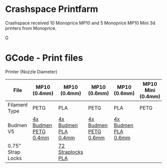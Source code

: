 # Crashspace Printfarm 

Crashspace received 10 Monoprice MP10 and 5 Monoprice MP10 Mini 3d printers from Monoprice. 

G

# GCode - Print files
Printer (Nozzle Diameter)

File         | MP10 (0.4mm)| MP10   (0.4mm)| MP10  (0.6mm)| MP10 (0.6mm)         |  MP10 Mini  (0.4mm)      |  MP10 Mini  (0.4mm)     | MP10 Mini  (0.6mm)   | MP10 Mini (0.6mm)     |
------------ | ---------- | -----------| -----------| ---------- | ------------- | ------------- | --------- | ---------   |
Filament Type| PETG       | PLA        | PETG       | PLA        | PETG          | PLA           | PETG      | PLA         | 
Budmen V5    | [4x Budmen PETG 0.4mm](https://github.com/CRASHSpace/COVID-19-3dprints/raw/master/printfarm/MP10/0.4%20Nozzle/PETG/PETG_04_4XshieldV5_MP10.gcode) | [4x Budmen PLA 0.4mm](https://github.com/CRASHSpace/COVID-19-3dprints/raw/master/printfarm/MP10/0.4%20Nozzle/PLA/PLA_04_100_4XshieldV5_MP10_r0421.gcode) |  [4x Budmen PETG 0.6mm](https://github.com/CRASHSpace/COVID-19-3dprints/raw/master/printfarm/MP10/0.6%20Nozzle/PETG/PETG_06_4XshieldV5_MP10.gcode) | [4x Budmen PLA 0.6mm](https://github.com/CRASHSpace/COVID-19-3dprints/raw/master/printfarm/MP10/0.6%20Nozzle/PLA/MP10_4X_shieldV5_0.6_Test.gcode) |  | [2x Budmen PLA 0.4mm](https://github.com/CRASHSpace/COVID-19-3dprints/raw/master/printfarm/MP10_Mini/0.4%20Nozzle/PLA/PLA_04_108_shieldV5_r042120.gcode)   
0.75" Strap Locks | |[72 Straplocks PLA](https://github.com/CRASHSpace/COVID-19-3dprints/raw/master/printfarm/MP10/0.4%20Nozzle/PLA/PLA_04_72Xstrap_lock_MP10.gcode) | 

